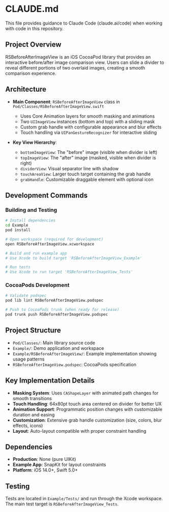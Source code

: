# CLAUDE.md

This file provides guidance to Claude Code (claude.ai/code) when working with code in this repository.

## Project Overview

RSBeforeAfterImageView is an iOS CocoaPod library that provides an interactive before/after image comparison view. Users can slide a divider to reveal different portions of two overlaid images, creating a smooth comparison experience.

## Architecture

- **Main Component**: `RSBeforeAfterImageView` class in `Pod/Classes/RSBeforeAfterImageView.swift`
  - Uses Core Animation layers for smooth masking and animations
  - Two `UIImageView` instances (bottom and top) with a sliding mask
  - Custom grab handle with configurable appearance and blur effects
  - Touch handling via `UIPanGestureRecognizer` for interactive sliding

- **Key View Hierarchy**:
  - `bottomImageView`: The "before" image (visible when divider is left)
  - `topImageView`: The "after" image (masked, visible when divider is right)  
  - `dividerView`: Visual separator line with shadow
  - `touchAreaView`: Larger touch target containing the grab handle
  - `grabHandle`: Customizable draggable element with optional icon

## Development Commands

### Building and Testing
```bash
# Install dependencies
cd Example
pod install

# Open workspace (required for development)
open RSBeforeAfterImageView.xcworkspace

# Build and run example app
# Use Xcode to build target 'RSBeforeAfterImageView_Example'

# Run tests  
# Use Xcode to run target 'RSBeforeAfterImageView_Tests'
```

### CocoaPods Development
```bash
# Validate podspec
pod lib lint RSBeforeAfterImageView.podspec

# Push to CocoaPods trunk (when ready for release)
pod trunk push RSBeforeAfterImageView.podspec
```

## Project Structure

- `Pod/Classes/`: Main library source code
- `Example/`: Demo application and workspace
- `Example/RSBeforeAfterImageView/`: Example implementation showing usage patterns
- `RSBeforeAfterImageView.podspec`: CocoaPods specification

## Key Implementation Details

- **Masking System**: Uses `CAShapeLayer` with animated path changes for smooth transitions
- **Touch Handling**: 64x80pt touch area centered on divider for better UX
- **Animation Support**: Programmatic position changes with customizable duration and easing
- **Customization**: Extensive grab handle customization (size, colors, blur effects, icons)
- **Layout**: Auto-layout compatible with proper constraint handling

## Dependencies

- **Production**: None (pure UIKit)
- **Example App**: SnapKit for layout constraints
- **Platform**: iOS 14.0+, Swift 5.0+

## Testing

Tests are located in `Example/Tests/` and run through the Xcode workspace. The main test target is `RSBeforeAfterImageView_Tests`.
